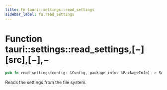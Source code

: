 ```yaml
---
title: Fn tauri::settings::read_settings
sidebar_label: fn.read_settings
---
```


# Function tauri::settings::read_settings,\[−]\[src],\[−],−

```rs
pub fn read_settings(config: &Config, package_info: &PackageInfo) -> Settings
```

Reads the settings from the file system.
